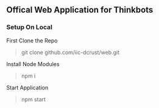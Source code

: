 ## Offical Web Application for Thinkbots

### Setup On Local

First Clone the Repo

> git clone github.com/iic-dcrust/web.git

Install Node Modules

> npm i

Start Application

> npm start
